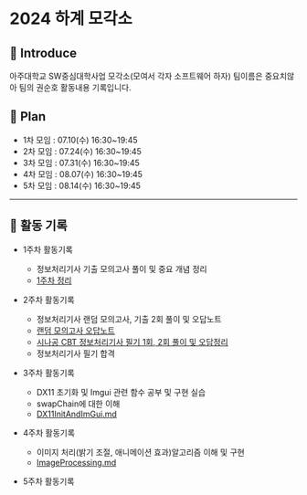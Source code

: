 # 2024 하계 모각소 

## :high_brightness: Introduce

아주대학교 SW중심대학사업 모각소(모여서 각자 소프트웨어 하자) 팀이름은 중요치않아 팀의 권순호 활동내용 기록입니다.



##  :date: Plan

- 1차 모임 : 07.10(수) 16:30~19:45
- 2차 모임 : 07.24(수) 16:30~19:45
- 3차 모임 : 07.31(수) 16:30~19:45
- 4차 모임 : 08.07(수) 16:30~19:45
- 5차 모임 : 08.14(수) 16:30~19:45

---



## :memo:  활동 기록

- 1주차 활동기록

  - 정보처리기사 기출 모의고사 풀이 및 중요 개념 정리
  - [1주차 정리](https://scythe-vanadium-291.notion.site/c4500c99ad07466d9a26eaf49e090ffe?pvs=4)

- 2주차 활동기록

    - 정보처리기사 랜덤 모의고사, 기출 2회 풀이 및 오답노트
    - [랜덤 모의고사 오답노트](https://scythe-vanadium-291.notion.site/2-b51d282d164846b68c76c1af6e37aba1?pvs=4)
    - [시나공 CBT 정보처리기사 필기 1회, 2회 풀이 및 오답정리](https://scythe-vanadium-291.notion.site/508c87e631694871b13b138d6ae3e7e1?pvs=4)
    - 정보처리기사 필기 합격
    
- 3주차 활동기록
    - DX11 초기화 및 Imgui 관련 함수 공부 및 구현 실습
    - swapChain에 대한 이해
    - [DX11InitAndImGui.md](https://github.com/kwon5346/24-2/blob/main/03/DX11InitAndImGui.md)
    

- 4주차 활동기록
    - 이미지 처리(밝기 조절, 애니메이션 효과)알고리즘 이해 및 구현
    - [ImageProcessing.md](https://github.com/kwon5346/24-2/blob/main/04/ImageProcessing.md)

- 5주차 활동기록
    

  

